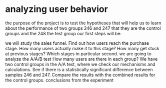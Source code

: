 # analyzing user behavior

the purpose of the project is to test the hypotheses that will help us to learn about the performance of two groups 246 and 247 that they are the control groups and the 248 the test group our first steps will be:

we will study the sales funnel.
Find out how users reach the purchase stage.
How many users actually make it to this stage?
How many get stuck at previous stages? Which stages in particular
second. we are going to analyze the A/A/B test
How many users are there in each group?
We have two control groups in the A/A test, where we check our mechanisms and calculations. See if there is a statistically significant difference between samples 246 and 247.
Compare the results with the combined results for the control groups.
conclusions from the experiment
